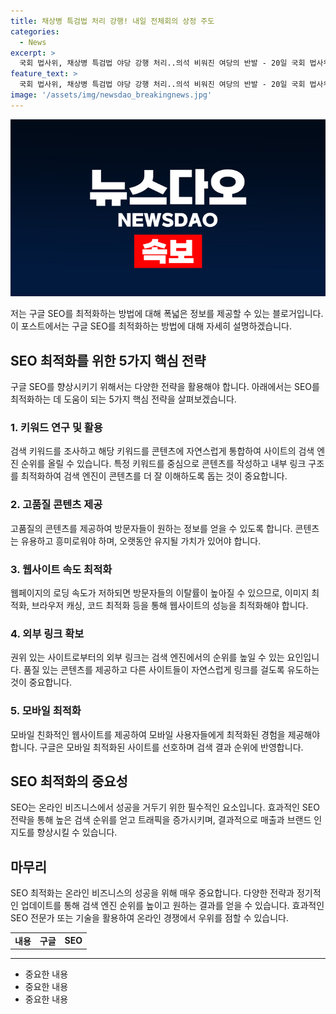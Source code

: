 ```yaml
---
title: 채상병 특검법 처리 강행! 내일 전체회의 상정 주도
categories:
  - News
excerpt: >
  국회 법사위, 채상병 특검법 야당 강행 처리..의석 비워진 여당의 반발 - 20일 국회 법사위의 채상병 특검법 처리가 논란이 되고 있다. 여당 의석 비워진 상태에서 야당 주도로 처리돼, 21일 전체회의에서도 처리될 전망이다. 특히, 숙려기간을 생략하고 신속히 처리되어 여론의 관심을 모으고 있다. 
feature_text: >
  국회 법사위, 채상병 특검법 야당 강행 처리..의석 비워진 여당의 반발 - 20일 국회 법사위의 채상병 특검법 처리가 논란이 되고 있다. 여당 의석 비워진 상태에서 야당 주도로 처리돼, 21일 전체회의에서도 처리될 전망이다. 특히, 숙려기간을 생략하고 신속히 처리되어 여론의 관심을 모으고 있다. 
image: '/assets/img/newsdao_breakingnews.jpg'
---
```


<p><img src="/assets/img/newsdao_breakingnews.jpg" alt="implanttips 속보" /></p>

<p>저는 구글 SEO를 최적화하는 방법에 대해 폭넓은 정보를 제공할 수 있는 블로거입니다. 이 포스트에서는 구글 SEO를 최적화하는 방법에 대해 자세히 설명하겠습니다.</p>

<h2 data-ke-size="size26">SEO 최적화를 위한 5가지 핵심 전략</h2>

<p data-ke-size="size16">구글 SEO를 향상시키기 위해서는 다양한 전략을 활용해야 합니다. 아래에서는 SEO를 최적화하는 데 도움이 되는 5가지 핵심 전략을 살펴보겠습니다.</p>

<h3>1. 키워드 연구 및 활용</h3>

<p data-ke-size="size16">검색 키워드를 조사하고 해당 키워드를 콘텐츠에 자연스럽게 통합하여 사이트의 검색 엔진 순위를 올릴 수 있습니다. 특정 키워드를 중심으로 콘텐츠를 작성하고 내부 링크 구조를 최적화하여 검색 엔진이 콘텐츠를 더 잘 이해하도록 돕는 것이 중요합니다.</p>

<h3>2. 고품질 콘텐츠 제공</h3>

<p data-ke-size="size16">고품질의 콘텐츠를 제공하여 방문자들이 원하는 정보를 얻을 수 있도록 합니다. 콘텐츠는 유용하고 흥미로워야 하며, 오랫동안 유지될 가치가 있어야 합니다.</p>

<h3>3. 웹사이트 속도 최적화</h3>

<p data-ke-size="size16">웹페이지의 로딩 속도가 저하되면 방문자들의 이탈률이 높아질 수 있으므로, 이미지 최적화, 브라우저 캐싱, 코드 최적화 등을 통해 웹사이트의 성능을 최적화해야 합니다.</p>

<h3>4. 외부 링크 확보</h3>

<p data-ke-size="size16">권위 있는 사이트로부터의 외부 링크는 검색 엔진에서의 순위를 높일 수 있는 요인입니다. 품질 있는 콘텐츠를 제공하고 다른 사이트들이 자연스럽게 링크를 걸도록 유도하는 것이 중요합니다.</p>

<h3>5. 모바일 최적화</h3>

<p data-ke-size="size16">모바일 친화적인 웹사이트를 제공하여 모바일 사용자들에게 최적화된 경험을 제공해야 합니다. 구글은 모바일 최적화된 사이트를 선호하며 검색 결과 순위에 반영합니다.</p>

<h2 data-ke-size="size26">SEO 최적화의 중요성</h2>

<p data-ke-size="size16">SEO는 온라인 비즈니스에서 성공을 거두기 위한 필수적인 요소입니다. 효과적인 SEO 전략을 통해 높은 검색 순위를 얻고 트래픽을 증가시키며, 결과적으로 매출과 브랜드 인지도를 향상시킬 수 있습니다.</p>

<h2 data-ke-size="size26">마무리</h2>

<p data-ke-size="size16">SEO 최적화는 온라인 비즈니스의 성공을 위해 매우 중요합니다. 다양한 전략과 정기적인 업데이트를 통해 검색 엔진 순위를 높이고 원하는 결과를 얻을 수 있습니다. 효과적인 SEO 전문가 또는 기술을 활용하여 온라인 경쟁에서 우위를 점할 수 있습니다.</p>

<table>
  <tr>
    <td style="text-align: center; height: 17px;"><b>내용</b></td>
    <td style="text-align: center; height: 17px;"><b>구글</b></td>
    <td style="text-align: center; height: 17px;"><b>SEO</b></td>
  </tr>
</table>

<hr>

<ul>
  <li>중요한 내용</li>
  <li>중요한 내용</li>
  <li>중요한 내용</li>
</ul>

<p data-ke-size="size16">&nbsp;</p>

